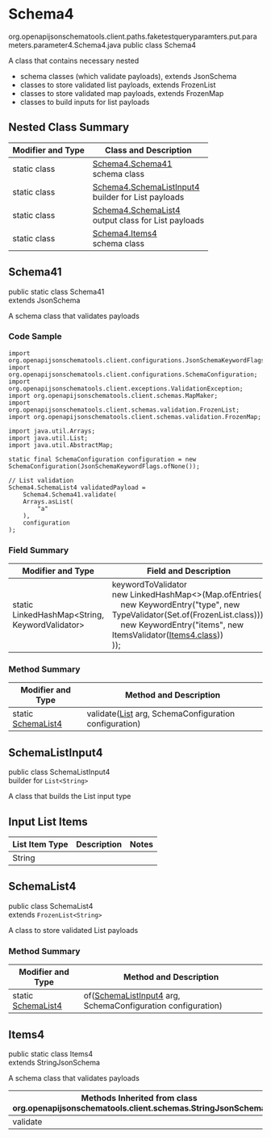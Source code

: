 # Schema4
org.openapijsonschematools.client.paths.faketestqueryparamters.put.parameters.parameter4.Schema4.java
public class Schema4

A class that contains necessary nested
- schema classes (which validate payloads), extends JsonSchema
- classes to store validated list payloads, extends FrozenList
- classes to store validated map payloads, extends FrozenMap
- classes to build inputs for list payloads

## Nested Class Summary
| Modifier and Type | Class and Description |
| ----------------- | ---------------------- |
| static class | [Schema4.Schema41](#schema41)<br> schema class |
| static class | [Schema4.SchemaListInput4](#schemalistinput4)<br> builder for List payloads |
| static class | [Schema4.SchemaList4](#schemalist4)<br> output class for List payloads |
| static class | [Schema4.Items4](#items4)<br> schema class |

## Schema41
public static class Schema41<br>
extends JsonSchema

A schema class that validates payloads

### Code Sample
```
import org.openapijsonschematools.client.configurations.JsonSchemaKeywordFlags;
import org.openapijsonschematools.client.configurations.SchemaConfiguration;
import org.openapijsonschematools.client.exceptions.ValidationException;
import org.openapijsonschematools.client.schemas.MapMaker;
import org.openapijsonschematools.client.schemas.validation.FrozenList;
import org.openapijsonschematools.client.schemas.validation.FrozenMap;

import java.util.Arrays;
import java.util.List;
import java.util.AbstractMap;

static final SchemaConfiguration configuration = new SchemaConfiguration(JsonSchemaKeywordFlags.ofNone());

// List validation
Schema4.SchemaList4 validatedPayload =
    Schema4.Schema41.validate(
    Arrays.asList(
        "a"
    ),
    configuration
);
```

### Field Summary
| Modifier and Type | Field and Description |
| ----------------- | ---------------------- |
| static LinkedHashMap<String, KeywordValidator> |keywordToValidator<br/>new LinkedHashMap<>(Map.ofEntries(<br/>&nbsp;&nbsp;&nbsp;&nbsp;new KeywordEntry("type", new TypeValidator(Set.of(FrozenList.class))),<br/>&nbsp;&nbsp;&nbsp;&nbsp;new KeywordEntry("items", new ItemsValidator([Items4.class](#items4)))<br>)); |

### Method Summary
| Modifier and Type | Method and Description |
| ----------------- | ---------------------- |
| static [SchemaList4](#schemalist4) | validate([List<String>](#schemalistinput4) arg, SchemaConfiguration configuration) |

## SchemaListInput4
public class SchemaListInput4<br>
builder for `List<String>`

A class that builds the List input type

## Input List Items
List Item Type | Description | Notes
-------------------- | ------------- | -------------
String |  |

## SchemaList4
public class SchemaList4<br>
extends `FrozenList<String>`

A class to store validated List payloads

### Method Summary
| Modifier and Type | Method and Description |
| ----------------- | ---------------------- |
| static [SchemaList4](#schemalist4) | of([SchemaListInput4](#schemalistinput4) arg, SchemaConfiguration configuration) |

## Items4
public static class Items4<br>
extends StringJsonSchema

A schema class that validates payloads

| Methods Inherited from class org.openapijsonschematools.client.schemas.StringJsonSchema |
| ------------------------------------------------------------------ |
| validate                                                           |
